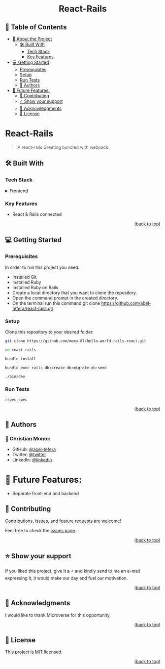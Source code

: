 <a name="readme-top"></a>

<div align="center">

  <br/>
  <h1>React-Rails</h1>

</div>

## 📗 Table of Contents

- [📖 About the Project](#about-project)
  - [🛠 Built With ](#-built-with-)
    - [Tech Stack ](#tech-stack-)
    - [Key Features ](#key-features-)
- [💻 Getting Started ](#-getting-started-)
  - [Prerequisites](#prerequisites)
  - [Setup](#setup)
  - [Run Tests](#run-tests)
  - [👥 Authors ](#-authors-)
- [🔭 Future Features:](#-future-features)
  - [🤝 Contributing ](#-contributing-)
  - [⭐️ Show your support ](#️-show-your-support-)
  - [🙏 Acknowledgments ](#-acknowledgments-)
  - [📝 License ](#-license-)

<!-- PROJECT DESCRIPTION -->

# React-Rails <a name="about-project"></a>

> A react-rails Greeting bundled with webpack. 

## 🛠 Built With <a name="built-with"></a>

### Tech Stack <a name="tech-stack"></a>

<details>
<summary>Frontend</summary>
  <ul>
    <li><a href="https://reactjs.org/">React</a></li>
  </ul>
  <summary>Backend</summary>
  <ul>
    <li><a href="https://rubyonrails.org/">Ruby on Rails</a></li>
  </ul>
</details>

<!-- Features -->

### Key Features <a name="key-features"></a>

- React & Rails connected

<p align="right">(<a href="#readme-top">back to top</a>)</p>

<!-- GETTING STARTED -->

## 💻 Getting Started <a name="getting-started"></a>

### Prerequisites

In order to run this project you need:

- Installed Git.
- Installed Ruby
- Installed Ruby on Rails
- Create a local directory that you want to clone the repository.
- Open the command prompt in the created directory.
- On the terminal run this command git clone https://github.com/abel-tefera/react-rails.git

### Setup

Clone this repository to your desired folder:

```sh
git clone https://github.com/momo-87/hello-world-rails-react.git
```

```sh
cd react-rails
```

```sh
bundle install
```

```sh
bundle exec rails db:create db:migrate db:seed
```

```sh
./bin/dev
```

### Run Tests

```sh
rspec spec
```

<p align="right">(<a href="#readme-top">back to top</a>)</p>

<!-- AUTHORS -->

## 👥 Authors <a name="authors"></a>

### 👤 **Christian Momo**:

- GitHub: [@abel-tefera](https://github.com/momo-87)
- Twitter: [@twitter](https://twitter.com/Momo_yde)
- LinkedIn: [@linkedin](https://www.linkedin.com/in/christian-momo/)

# 🔭 Future Features:

- Separate front-end and backend

## 🤝 Contributing <a name="contributing"></a>

Contributions, issues, and feature requests are welcome!

Feel free to check the [issues page](https://github.com/momo-87/hello-world-rails-react/issues).

<p align="right">(<a href="#readme-top">back to top</a>)</p>

<!-- SUPPORT -->

## ⭐️ Show your support <a name="support"></a>

If you liked this project, give it a ⭐️ and kindly send to me an e-mail expressing it, it would make our day and fuel our motivation.

<p align="right">(<a href="#readme-top">back to top</a>)</p>

<!-- ACKNOWLEDGEMENTS -->

## 🙏 Acknowledgments <a name="acknowledgements"></a>

I would like to thank Microverse for this opportunity.

<p align="right">(<a href="#readme-top">back to top</a>)</p>

<!-- LICENSE -->

## 📝 License <a name="license"></a>

This project is [MIT](./LICENSE) licensed.

<p align="right">(<a href="#readme-top">back to top</a>)</p>